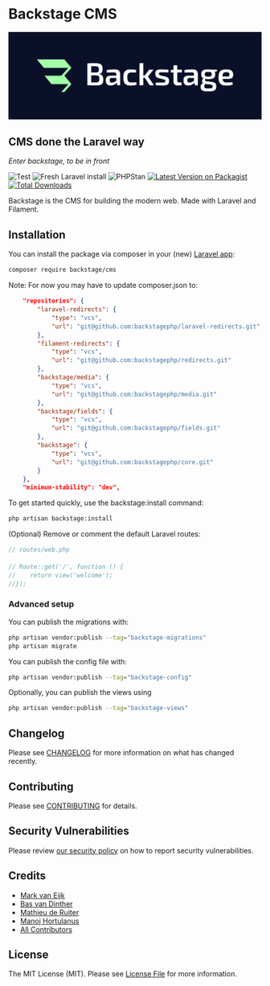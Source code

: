 # Backstage CMS

![Backstage](/docs/backstage-logo-groen-light.jpg)

## CMS done the Laravel way
*Enter backstage, to be in front*

![Test](https://github.com/backstagephp/core/actions/workflows/run-tests.yml/badge.svg)
![Fresh Laravel install](https://github.com/backstagephp/core/actions/workflows/setup-in-laravel.yml/badge.svg)
![PHPStan](https://github.com/backstagephp/core/actions/workflows/phpstan.yml/badge.svg)
[![Latest Version on Packagist](https://img.shields.io/packagist/v/backstagephp/core.svg?style=flat-square)](https://packagist.org/packages/backstagephp/core)
[![Total Downloads](https://img.shields.io/packagist/dt/backstagephp/core.svg?style=flat-square)](https://packagist.org/packages/backstagephp/core)

Backstage is the CMS for building the modern web. Made with Laravel and Filament.

## Installation

You can install the package via composer in your (new) [Laravel app](https://laravel.com/docs/12.x#creating-a-laravel-project):

```bash
composer require backstage/cms
```

Note: For now you may have to update composer.json to:
```json
    "repositories": {
        "laravel-redirects": {
            "type": "vcs",
            "url": "git@github.com:backstagephp/laravel-redirects.git"
        },
        "filament-redirects": {
            "type": "vcs",
            "url": "git@github.com:backstagephp/redirects.git"
        },
        "backstage/media": {
            "type": "vcs",
            "url": "git@github.com:backstagephp/media.git"
        },
        "backstage/fields": {
            "type": "vcs",
            "url": "git@github.com:backstagephp/fields.git"
        },
        "backstage": {
            "type": "vcs",
            "url": "git@github.com:backstagephp/core.git"
        }
    },
    "minimum-stability": "dev",
```

To get started quickly, use the backstage:install command:

```bash
php artisan backstage:install
```

(Optional) Remove or comment the default Laravel routes:
```php
// routes/web.php

// Route::get('/', function () {
//    return view('welcome');
//});
```

### Advanced setup

You can publish the migrations with:

```bash
php artisan vendor:publish --tag="backstage-migrations"
php artisan migrate
```

You can publish the config file with:

```bash
php artisan vendor:publish --tag="backstage-config"
```

Optionally, you can publish the views using

```bash
php artisan vendor:publish --tag="backstage-views"
```

## Changelog

Please see [CHANGELOG](CHANGELOG.md) for more information on what has changed recently.

## Contributing

Please see [CONTRIBUTING](.github/CONTRIBUTING.md) for details.

## Security Vulnerabilities

Please review [our security policy](../../security/policy) on how to report security vulnerabilities.

## Credits

- [Mark van Eijk](https://github.com/markvaneijk)
- [Bas van Dinther](https://github.com/baspa)
- [Mathieu de Ruiter](https://github.com/casmo)
- [Manoj Hortulanus](https://github.com/arduinomaster22)
- [All Contributors](../../contributors)

## License

The MIT License (MIT). Please see [License File](LICENSE.md) for more information.
